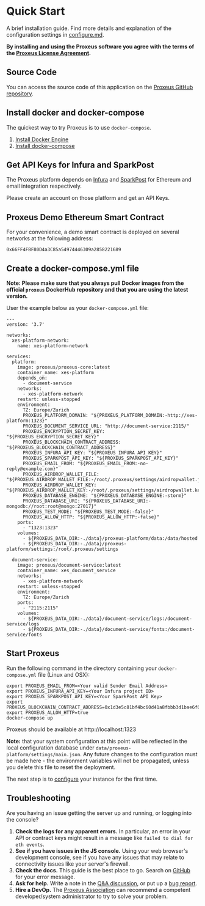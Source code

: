 # Quick Start

A brief installation guide. Find more details and explanation of the configuration settings in [configure.md](configure.md).

**By installing and using the Proxeus software you agree with the terms of the [Proxeus License Agreement](LICENSE).**

## Source Code

You can access the source code of this application on the [Proxeus GitHub repository](https://github.com/ProxeusApp).

## Install docker and docker-compose
The quickest way to try Proxeus is to use `docker-compose`.
1. [Install Docker Engine](https://docs.docker.com/install/)
2. [Install docker-compose](https://docs.docker.com/compose/install/)

## Get API Keys for Infura and SparkPost
The Proxeus platform depends on [Infura](https://infura.io/) and [SparkPost](https://www.sparkpost.com/)
for Ethereum and email integration respectively.

Please create an account on those platform and get an API Keys.

## Proxeus Demo Ethereum Smart Contract

For your convenience, a demo smart contract is deployed on several networks at the following address:

```
0x66FF4FBF80D4a3C85a54974446309a2858221689
```

## Create a docker-compose.yml file

**Note: Please make sure that you always pull Docker images from the official `proxeus` DockerHub repository and that you are using the latest version.**

User the example below as your `docker-compose.yml` file:

```
---
version: '3.7'

networks:
  xes-platform-network:
    name: xes-platform-network

services:
  platform:
    image: proxeus/proxeus-core:latest
    container_name: xes-platform
    depends_on:
      - document-service
    networks:
      - xes-platform-network
    restart: unless-stopped
    environment:
      TZ: Europe/Zurich
      PROXEUS_PLATFORM_DOMAIN: "${PROXEUS_PLATFORM_DOMAIN:-http://xes-platform:1323}"
      PROXEUS_DOCUMENT_SERVICE_URL: "http://document-service:2115/"
      PROXEUS_ENCRYPTION_SECRET_KEY: "${PROXEUS_ENCRYPTION_SECRET_KEY}"
      PROXEUS_BLOCKCHAIN_CONTRACT_ADDRESS: "${PROXEUS_BLOCKCHAIN_CONTRACT_ADDRESS}"
      PROXEUS_INFURA_API_KEY: "${PROXEUS_INFURA_API_KEY}"
      PROXEUS_SPARKPOST_API_KEY: "${PROXEUS_SPARKPOST_API_KEY}"
      PROXEUS_EMAIL_FROM: "${PROXEUS_EMAIL_FROM:-no-reply@example.com}"
      PROXEUS_AIRDROP_WALLET_FILE: "${PROXEUS_AIRDROP_WALLET_FILE:-/root/.proxeus/settings/airdropwallet.json}"
      PROXEUS_AIRDROP_WALLET_KEY: "${PROXEUS_AIRDROP_WALLET_KEY:-/root/.proxeus/settings/airdropwallet.key}"
      PROXEUS_DATABASE_ENGINE: "${PROXEUS_DATABASE_ENGINE:-storm}"
      PROXEUS_DATABASE_URI: "${PROXEUS_DATABASE_URI:-mongodb://root:root@mongo:27017}"
      PROXEUS_TEST_MODE: "${PROXEUS_TEST_MODE:-false}"
      PROXEUS_ALLOW_HTTP: "${PROXEUS_ALLOW_HTTP:-false}"
    ports:
      - "1323:1323"
    volumes:
      - ${PROXEUS_DATA_DIR:-./data}/proxeus-platform/data:/data/hosted
      - ${PROXEUS_DATA_DIR:-./data}/proxeus-platform/settings:/root/.proxeus/settings

  document-service:
    image: proxeus/document-service:latest
    container_name: xes_document_service
    networks:
      - xes-platform-network
    restart: unless-stopped
    environment:
      TZ: Europe/Zurich
    ports:
      - "2115:2115"
    volumes:
      - ${PROXEUS_DATA_DIR:-./data}/document-service/logs:/document-service/logs
      - ${PROXEUS_DATA_DIR:-./data}/document-service/fonts:/document-service/fonts
```

## Start Proxeus

Run the following command in the directory containing your `docker-compose.yml` file (Linux and OSX):
```
export PROXEUS_EMAIL_FROM=<Your valid Sender Email Address>
export PROXEUS_INFURA_API_KEY=<Your Infura project ID>
export PROXEUS_SPARKPOST_API_KEY=<Your SparkPost API Key>
export PROXEUS_BLOCKCHAIN_CONTRACT_ADDRESS=0x1d3e5c81bf4bc60d41a8fbbb3d1bae6f03a75f71
export PROXEUS_ALLOW_HTTP=true
docker-compose up
```

Proxeus should be available at http://localhost:1323

**Note:** that your system configuration at this point will be reflected in the local configuration database under `data/proxeus-platform/settings/main.json`. Any future changes to the configuration must be made here - the environment variables will not be propagated, unless you delete this file to reset the deployment.

The next step is to [configure](configure.md) your instance for the first time.

## Troubleshooting

Are you having an issue getting the server up and running, or logging into the console?

1. **Check the logs for any apparent errors.** In particular, an error in your API or contract keys might result in a message like `failed to dial for eth events`.
2. **See if you have issues in the JS console.** Using your web browser's development console, see if you have any issues that may relate to connectivity issues like your server's firewall.
3. **Check the docs.** This guide is the best place to go. Search on [GitHub](https://github.com/search?q=org%3AProxeusApp+houston%2C+we+have+a+problem&type=issues) for your error message.
4. **Ask for help.** Write a note in the [Q&A discussion](https://github.com/orgs/ProxeusApp/discussions/categories/q-a), or put up a [bug report](https://github.com/ProxeusApp/proxeus-core/issues).
5. **Hire a DevOp.** The [Proxeus Association](https://proxeus.org) can recommend a competent developer/system administrator to try to solve your problem.
